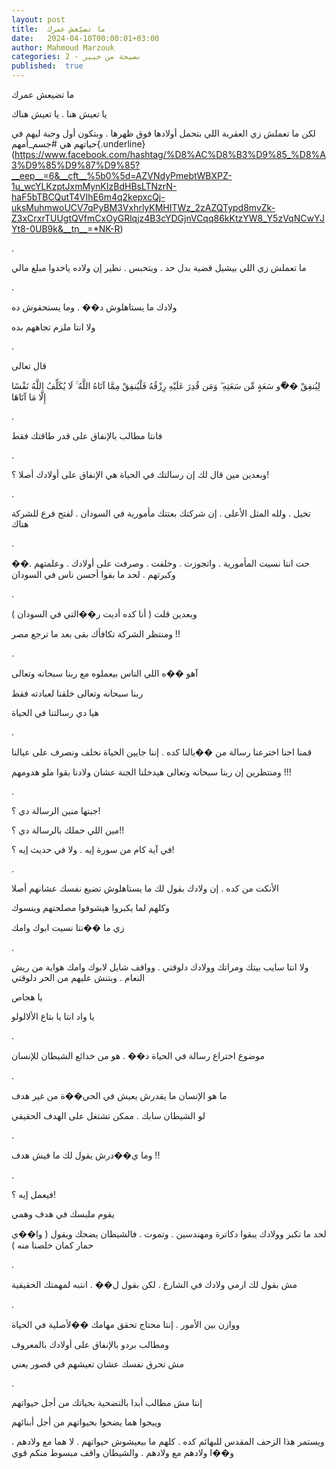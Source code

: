 ```yaml
---
layout: post
title:  ما تضيّعش عمرك
date:   2024-04-10T00:00:01+03:00
author: Mahmoud Marzouk
categories: 2 - نصيحة من خبير
published:  true
---
```

ما تضيعش عمرك

يا تعيش هنا . يا تعيش هناك

لكن ما تعملش زي العقربة اللي بتحمل أولادها فوق ظهرها . وبتكون أول وجبة
ليهم في حياتهم هي
\#جسم_أمهم{.underline}(https://www.facebook.com/hashtag/%D8%AC%D8%B3%D9%85_%D8%A3%D9%85%D9%87%D9%85?__eep__=6&__cft__%5b0%5d=AZVNdyPmebtWBXPZ-1u_wcYLKzptJxmMynKIzBdHBsLTNzrN-haF5bTBCQutT4VIhE6m4q2kepxcQj-uksMuhmwoUCV7qPyBM3VxhrlyKMHITWz_2zAZQTypd8mvZk-Z3xCrxrTUUgtQVfmCxOyGRlqjz4B3cYDGjnVCqq86kKtzYW8_Y5zVqNCwYJYt8-0UB9k&__tn__=*NK-R)

.

ما تعملش زي اللي بيشيل قضية بدل حد . ويتحبس . نظير إن ولاده ياخدوا مبلغ
مالي

.

ولادك ما يستاهلوش د�� . وما يستحقوش ده

ولا انتا ملزم تجاههم بده

.

قال تعالى

لِيُنفِقْ ��ُو سَعَةٍ مِّن سَعَتِهِ ۖ وَمَن قُدِرَ عَلَيْهِ رِزْقُهُ فَلْيُنفِقْ مِمَّا آتَاهُ اللَّهُ ۚ لَا يُكَلِّفُ
اللَّهُ نَفْسًا إِلَّا مَا آتَاهَا

.

فانتا مطالب بالإنفاق على قدر طاقتك فقط

.

وبعدين مين قال لك إن رسالتك في الحياة هي الإنفاق على أولادك أصلا
؟!

.

تخيل . ولله المثل الأعلى . إن شركتك بعتتك مأمورية في السودان . لفتح فرع
للشركة هناك

.

��حت انتا نسيت المأمورية . واتجوزت . وخلفت . وصرفت على أولادك . وعلمتهم
. وكبرتهم . لحد ما بقوا أحسن ناس في السودان

.

وبعدين قلت ( أنا كده أديت ر��التي في السودان )

ومنتظر الشركة تكافأك بقى بعد ما ترجع مصر !!

.

آهو ��ه اللي الناس بيعملوه مع ربنا سبحانه وتعالى

ربنا سبحانه وتعالى خلقنا لعبادته فقط

هيا دي رسالتنا في الحياة

.

قمنا احنا اخترعنا رسالة من ��يالنا كده . إننا جايين الحياة نخلف ونصرف
على عيالنا

ومنتظرين إن ربنا سبحانه وتعالى هيدخلنا الجنة عشان ولادنا بقوا ملو
هدومهم !!!

.

جبتها منين الرسالة دي ؟!

مين اللي حملك بالرسالة دي ؟!!

في آية كام من سورة إيه . ولا في حديث إيه ؟!

.

الأنكت من كده . إن ولادك بقول لك ما يستاهلوش تضيع نفسك عشانهم
أصلا

وكلهم لما يكبروا هيشوفوا مصلحتهم وينسوك

زي ما ��نتا نسيت ابوك وامك

.

ولا انتا سايب بيتك ومراتك وولادك دلوقتي . وواقف شايل لابوك وامك هواية
من ريش النعام . وبتنش عليهم من الحر دلوقتي

يا هجاص

يا واد انتا يا بتاع الألالولو

.

موضوع اختراع رسالة في الحياة د�� . هو من خدائع الشيطان
للإنسان

.

ما هو الإنسان ما يقدرش يعيش في الحي��ة من غير هدف

لو الشيطان سابك . ممكن تشتغل على الهدف الحقيقي

.

وما ي��درش يقول لك ما فيش هدف !!

.

فيعمل إيه ؟!

يقوم ملبسك في هدف وهمي

لحد ما تكبر وولادك يبقوا دكاترة ومهندسين . وتموت . فالشيطان يضحك ويقول
( وا��ي حمار كمان خلصنا منه )

.

مش بقول لك ارمي ولادك في الشارع . لكن بقول ل�� . انتبه لمهمتك
الحقيقية

.

ووازن بين الأمور . إنتا محتاج تحقق مهامك ��لأصلية في الحياة

ومطالب بردو بالإنفاق على أولادك بالمعروف

مش تحرق نفسك عشان تعيشهم في قصور يعني

.

إنتا مش مطالب أبدا بالتضحية بحياتك من أجل حيواتهم

وييجوا هما يضحوا بحيواتهم من أجل أبنائهم

ويستمر هذا الزحف المقدس للبهائم كده . كلهم ما بيعيشوش حيواتهم . لا هما
مع ولادهم . و��ا ولادهم مع ولادهم . والشيطان واقف مبسوط منكم
قوي

